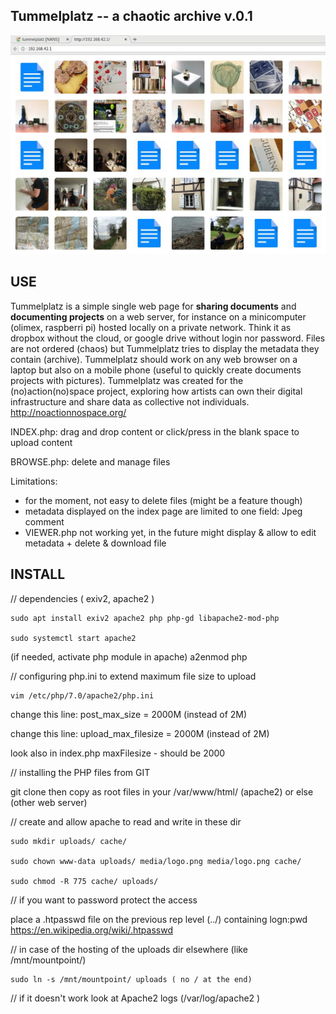 Tummelplatz -- a chaotic archive v.0.1
---

![](media/Tummelplatz.jpg?raw=true)

USE
---

Tummelplatz is a simple single web page for **sharing documents** and **documenting projects** on a web server, for instance on a minicomputer (olimex, raspberri pi) hosted locally on a private network. Think it as dropbox without the cloud, or google drive without login nor password. Files are not ordered (chaos) but Tummelplatz tries to display the metadata they contain (archive). Tummelplatz should work on any web browser on a laptop but also on a mobile phone (useful to quickly create documents projects with pictures). Tummelplatz was created for the (no)action(no)space project, exploring how artists can own their digital infrastructure and share data as collective not individuals. http://noactionnospace.org/

INDEX.php: drag and drop content or click/press in the blank space to upload content

BROWSE.php: delete and manage files

Limitations:
- for the moment, not easy to delete files (might be a feature though)
- metadata displayed on the index page are limited to one field: Jpeg comment
- VIEWER.php not working yet, in the future might display & allow to edit metadata + delete & download file

INSTALL
-------

// dependencies ( exiv2, apache2 )
```
sudo apt install exiv2 apache2 php php-gd libapache2-mod-php

sudo systemctl start apache2
```
(if needed, activate php module in apache) a2enmod php

// configuring php.ini to extend maximum file size to upload
```
vim /etc/php/7.0/apache2/php.ini
```
change this line: post_max_size = 2000M (instead of 2M) 

change this line: upload_max_filesize = 2000M (instead of 2M)

look also in index.php maxFilesize - should be 2000

// installing the PHP files from GIT

git clone then copy as root files in your /var/www/html/ (apache2) or else (other web server)

// create and allow apache to read and write in these dir
```
sudo mkdir uploads/ cache/

sudo chown www-data uploads/ media/logo.png media/logo.png cache/

sudo chmod -R 775 cache/ uploads/
```
// if you want to password protect the access

place a .htpasswd file on the previous rep level (../) containing logn:pwd https://en.wikipedia.org/wiki/.htpasswd

// in case of the hosting of the uploads dir elsewhere (like /mnt/mountpoint/)
```
sudo ln -s /mnt/mountpoint/ uploads ( no / at the end)
```
// if it doesn't work look at Apache2 logs (/var/log/apache2 )
